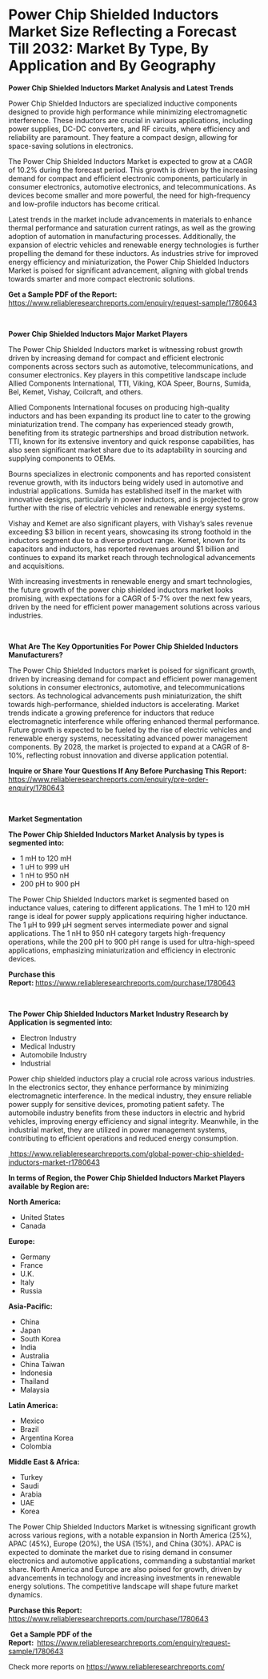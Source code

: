 <p><h1>Power Chip Shielded Inductors Market Size Reflecting a Forecast Till 2032: Market By Type, By Application and By Geography</h1></p><p><strong>Power Chip Shielded Inductors Market Analysis and Latest Trends</strong></p>
<p><p>Power Chip Shielded Inductors are specialized inductive components designed to provide high performance while minimizing electromagnetic interference. These inductors are crucial in various applications, including power supplies, DC-DC converters, and RF circuits, where efficiency and reliability are paramount. They feature a compact design, allowing for space-saving solutions in electronics.</p><p>The Power Chip Shielded Inductors Market is expected to grow at a CAGR of 10.2% during the forecast period. This growth is driven by the increasing demand for compact and efficient electronic components, particularly in consumer electronics, automotive electronics, and telecommunications. As devices become smaller and more powerful, the need for high-frequency and low-profile inductors has become critical.</p><p>Latest trends in the market include advancements in materials to enhance thermal performance and saturation current ratings, as well as the growing adoption of automation in manufacturing processes. Additionally, the expansion of electric vehicles and renewable energy technologies is further propelling the demand for these inductors. As industries strive for improved energy efficiency and miniaturization, the Power Chip Shielded Inductors Market is poised for significant advancement, aligning with global trends towards smarter and more compact electronic solutions.</p></p>
<p><strong>Get a Sample PDF of the Report:&nbsp;</strong> <a href="https://www.reliableresearchreports.com/enquiry/request-sample/1780643?utm_campaign=2657&utm_medium=2&utm_source=Github&utm_content=ia&utm_term=25032025&utm_id=power-chip-shielded-inductors">https://www.reliableresearchreports.com/enquiry/request-sample/1780643</a></p>
<p>&nbsp;</p>
<p><strong>Power Chip Shielded Inductors Major Market Players</strong></p>
<p><p>The Power Chip Shielded Inductors market is witnessing robust growth driven by increasing demand for compact and efficient electronic components across sectors such as automotive, telecommunications, and consumer electronics. Key players in this competitive landscape include Allied Components International, TTI, Viking, KOA Speer, Bourns, Sumida, Bel, Kemet, Vishay, Coilcraft, and others.</p><p>Allied Components International focuses on producing high-quality inductors and has been expanding its product line to cater to the growing miniaturization trend. The company has experienced steady growth, benefiting from its strategic partnerships and broad distribution network. TTI, known for its extensive inventory and quick response capabilities, has also seen significant market share due to its adaptability in sourcing and supplying components to OEMs.</p><p>Bourns specializes in electronic components and has reported consistent revenue growth, with its inductors being widely used in automotive and industrial applications. Sumida has established itself in the market with innovative designs, particularly in power inductors, and is projected to grow further with the rise of electric vehicles and renewable energy systems.</p><p>Vishay and Kemet are also significant players, with Vishay’s sales revenue exceeding $3 billion in recent years, showcasing its strong foothold in the inductors segment due to a diverse product range. Kemet, known for its capacitors and inductors, has reported revenues around $1 billion and continues to expand its market reach through technological advancements and acquisitions.</p><p>With increasing investments in renewable energy and smart technologies, the future growth of the power chip shielded inductors market looks promising, with expectations for a CAGR of 5-7% over the next few years, driven by the need for efficient power management solutions across various industries.</p></p>
<p>&nbsp;</p>
<p><strong>What Are The Key Opportunities For Power Chip Shielded Inductors Manufacturers?</strong></p>
<p><p>The Power Chip Shielded Inductors market is poised for significant growth, driven by increasing demand for compact and efficient power management solutions in consumer electronics, automotive, and telecommunications sectors. As technological advancements push miniaturization, the shift towards high-performance, shielded inductors is accelerating. Market trends indicate a growing preference for inductors that reduce electromagnetic interference while offering enhanced thermal performance. Future growth is expected to be fueled by the rise of electric vehicles and renewable energy systems, necessitating advanced power management components. By 2028, the market is projected to expand at a CAGR of 8-10%, reflecting robust innovation and diverse application potential.</p></p>
<p><strong>Inquire or Share Your Questions If Any Before Purchasing This Report:</strong> <a href="https://www.reliableresearchreports.com/enquiry/pre-order-enquiry/1780643?utm_campaign=2657&utm_medium=2&utm_source=Github&utm_content=ia&utm_term=25032025&utm_id=power-chip-shielded-inductors">https://www.reliableresearchreports.com/enquiry/pre-order-enquiry/1780643</a></p>
<p>&nbsp;</p>
<p><strong>Market Segmentation</strong></p>
<p><strong>The Power Chip Shielded Inductors Market Analysis by types is segmented into:</strong></p>
<p><ul><li>1 mH to 120 mH</li><li>1 uH to 999 uH</li><li>1 nH to 950 nH</li><li>200 pH to 900 pH</li></ul></p>
<p><p>The Power Chip Shielded Inductors market is segmented based on inductance values, catering to different applications. The 1 mH to 120 mH range is ideal for power supply applications requiring higher inductance. The 1 µH to 999 µH segment serves intermediate power and signal applications. The 1 nH to 950 nH category targets high-frequency operations, while the 200 pH to 900 pH range is used for ultra-high-speed applications, emphasizing miniaturization and efficiency in electronic devices.</p></p>
<p><strong>Purchase this Report:&nbsp;</strong><a href="https://www.reliableresearchreports.com/purchase/1780643?utm_campaign=2657&utm_medium=2&utm_source=Github&utm_content=ia&utm_term=25032025&utm_id=power-chip-shielded-inductors">https://www.reliableresearchreports.com/purchase/1780643</a></p>
<p>&nbsp;</p>
<p><strong>The Power Chip Shielded Inductors Market Industry Research by Application is segmented into:</strong></p>
<p><ul><li>Electron Industry</li><li>Medical Industry</li><li>Automobile Industry</li><li>Industrial</li></ul></p>
<p><p>Power chip shielded inductors play a crucial role across various industries. In the electronics sector, they enhance performance by minimizing electromagnetic interference. In the medical industry, they ensure reliable power supply for sensitive devices, promoting patient safety. The automobile industry benefits from these inductors in electric and hybrid vehicles, improving energy efficiency and signal integrity. Meanwhile, in the industrial market, they are utilized in power management systems, contributing to efficient operations and reduced energy consumption.</p></p>
<p><a href="https://www.reliableresearchreports.com/global-power-chip-shielded-inductors-market-r1780643?utm_campaign=2657&utm_medium=2&utm_source=Github&utm_content=ia&utm_term=25032025&utm_id=power-chip-shielded-inductors">&nbsp;https://www.reliableresearchreports.com/global-power-chip-shielded-inductors-market-r1780643</a></p>
<p><strong>In terms of Region, the Power Chip Shielded Inductors Market Players available by Region are:</strong></p>
<p>
    <p> <strong> North America: </strong>
        <ul>
            <li>United States</li>
            <li>Canada</li>
        </ul>
        </p> 
    <p> <strong> Europe: </strong>
        <ul>
            <li>Germany</li>
            <li>France</li>
            <li>U.K.</li>
            <li>Italy</li>
            <li>Russia</li>
        </ul>
        </p> 
    <p> <strong> Asia-Pacific: </strong>
        <ul>
            <li>China</li>
            <li>Japan</li>
            <li>South Korea</li>
            <li>India</li>
            <li>Australia</li>
            <li>China Taiwan</li>
            <li>Indonesia</li>
            <li>Thailand</li>
            <li>Malaysia</li>
        </ul>
        </p> 
    <p> <strong> Latin America: </strong>
        <ul>
            <li>Mexico</li>
            <li>Brazil</li>
            <li>Argentina Korea</li>
            <li>Colombia</li>
        </ul>
        </p> 
    <p> <strong> Middle East & Africa: </strong>
        <ul>
            <li>Turkey</li>
            <li>Saudi</li>
            <li>Arabia</li>
            <li>UAE</li>
            <li>Korea</li>
        </ul>
    </p>
    </p>
<p><p>The Power Chip Shielded Inductors Market is witnessing significant growth across various regions, with a notable expansion in North America (25%), APAC (45%), Europe (20%), the USA (15%), and China (30%). APAC is expected to dominate the market due to rising demand in consumer electronics and automotive applications, commanding a substantial market share. North America and Europe are also poised for growth, driven by advancements in technology and increasing investments in renewable energy solutions. The competitive landscape will shape future market dynamics.</p></p>
<p><strong>Purchase this Report: </strong><a href="https://www.reliableresearchreports.com/purchase/1780643?utm_campaign=2657&utm_medium=2&utm_source=Github&utm_content=ia&utm_term=25032025&utm_id=power-chip-shielded-inductors">https://www.reliableresearchreports.com/purchase/1780643</a></p>
<p>&nbsp;<strong>Get a Sample PDF of the Report:&nbsp;&nbsp;</strong><a href="https://www.reliableresearchreports.com/enquiry/request-sample/1780643?utm_campaign=2657&utm_medium=2&utm_source=Github&utm_content=ia&utm_term=25032025&utm_id=power-chip-shielded-inductors">https://www.reliableresearchreports.com/enquiry/request-sample/1780643</a></p>
<p><strong></strong></p>
<p>Check more reports on <a href="https://www.reliableresearchreports.com/?utm_campaign=2657&utm_medium=2&utm_source=Github&utm_content=ia&utm_term=25032025&utm_id=power-chip-shielded-inductors">https://www.reliableresearchreports.com/</a></p>